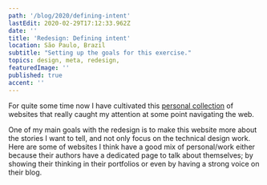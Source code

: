 ```yaml
---
path: '/blog/2020/defining-intent'
lastEdit: 2020-02-29T17:12:33.962Z
date: ''
title: 'Redesign: Defining intent'
location: São Paulo, Brazil
subtitle: "Setting up the goals for this exercise."
topics: design, meta, redesign, 
featuredImage: ''
published: true
accent: ''
---
```


For quite some time now I have cultivated this [personal collection](https://www.gettoby.com/p/w4gnsx3zmfsh) of websites that really caught my attention at some point navigating the web. 

One of my main goals with the redesign is to make this website more about the stories I want to tell, and not only focus on the technical design work. Here are some of websites I think have a good mix of personal/work either because their authors have a dedicated page to talk about themselves; by showing their thinking in their portfolios or even by having a strong voice on their blog.
